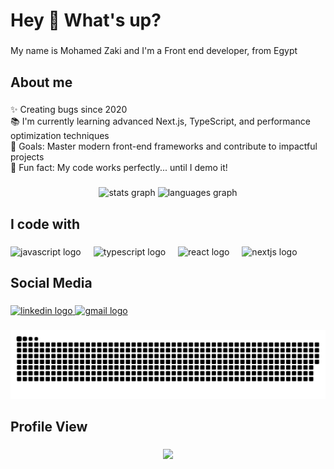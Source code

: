 <h1 align="left">Hey 👋 What's up?</h1>

###

<p align="left">My name is Mohamed Zaki and I'm a Front end developer, from Egypt</p>

###

<h2 align="left">About me</h2>

###

<p align="left">✨ Creating bugs since 2020<br>📚 I'm currently learning advanced Next.js, TypeScript, and performance optimization techniques<br>🎯 Goals: Master modern front-end frameworks and contribute to impactful projects<br>🎲 Fun fact: My code works perfectly... until I demo it!</p>

###

<div align="center">
  <img src="https://github-readme-stats.vercel.app/api?username=Mohamed-A-Zaki&hide_title=false&hide_rank=false&show_icons=true&include_all_commits=true&count_private=true&disable_animations=false&theme=dracula&locale=en&hide_border=false&order=1" height="150" alt="stats graph"  />
  <img src="https://github-readme-stats.vercel.app/api/top-langs?username=Mohamed-A-Zaki&locale=en&hide_title=false&layout=compact&card_width=320&langs_count=5&theme=dracula&hide_border=false&order=2" height="150" alt="languages graph"  />
</div>

###

<h2 align="left">I code with</h2>

###

<div align="left">
  <img src="https://cdn.jsdelivr.net/gh/devicons/devicon/icons/javascript/javascript-original.svg" height="40" alt="javascript logo"  />
  <img width="12" />
  <img src="https://cdn.jsdelivr.net/gh/devicons/devicon/icons/typescript/typescript-original.svg" height="40" alt="typescript logo"  />
  <img width="12" />
  <img src="https://cdn.jsdelivr.net/gh/devicons/devicon/icons/react/react-original.svg" height="40" alt="react logo"  />
  <img width="12" />
  <img src="https://cdn.jsdelivr.net/gh/devicons/devicon/icons/nextjs/nextjs-original.svg" height="40" alt="nextjs logo"  />
  <img width="12" />
<!--   <img src="https://cdn.jsdelivr.net/gh/devicons/devicon/icons/vuejs/vuejs-original.svg" height="40" alt="vuejs logo"  /> -->
</div>

###

<h2 align="left">Social Media</h2>

###

<div align="left">
  <a href="https://www.linkedin.com/in/mohamed-zaki-4354b41b1/" target="_blank">
    <img src="https://raw.githubusercontent.com/maurodesouza/profile-readme-generator/master/src/assets/icons/social/linkedin/default.svg" width="52" height="40" alt="linkedin logo"  />
  </a>
  <a href="mohamedzaki385@gmail.com" target="_blank">
    <img src="https://raw.githubusercontent.com/maurodesouza/profile-readme-generator/master/src/assets/icons/social/gmail/default.svg" width="52" height="40" alt="gmail logo"  />
  </a>
</div>

###

<img src="https://raw.githubusercontent.com/Mohamed-A-Zaki/Mohamed-A-Zaki/output/snake.svg" alt="Snake animation" />

###

<h2 align="left">Profile View</h2>

###

<div align="center">
  <img src="https://profile-counter.glitch.me/Mohamed-A-Zaki/count.svg?"  />
</div>

###
